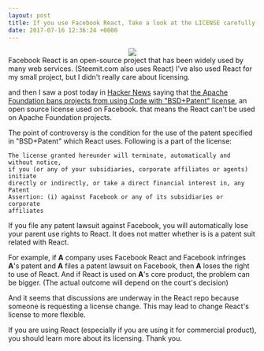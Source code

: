 ```yaml
---
layout: post
title: If you use Facebook React, Take a look at the LICENSE carefully!
date: 2017-07-16 12:36:24 +0000
---
```


<center><img src="https://steemitimages.com/DQmRQfCMx9feJZstXZCPDndqFWsaApsdduQ3HmT3JftF5ff/image.png" style="max-width:100%;">
</center>
Facebook React is an open-source project that has been widely used by many web services. (Steemit.com also uses React)
I've also used React for my small project, but I didn't really care about licensing.

and then I saw a post today in [Hacker News](https://news.ycombinator.com/) saying that [the Apache Foundation bans projects from using Code with "BSD+Patent" license](https://news.ycombinator.com/item?id=14779881), an open source license used on Facebook.
that means the React can't be used on Apache Foundation projects.

The point of controversy is the condition for the use of the patent specified in "BSD+Patent" which React uses.
Following is a part of the license:

```
The license granted hereunder will terminate, automatically and without notice,
if you (or any of your subsidiaries, corporate affiliates or agents) initiate
directly or indirectly, or take a direct financial interest in, any Patent
Assertion: (i) against Facebook or any of its subsidiaries or corporate
affiliates
```

If you file any patent lawsuit against Facebook, you will automatically lose your parent use rights to React.
It does not matter whether is is a patent suit related with React.

For example, if **A** company uses Facebook React and Facebook infringes **A**'s patent and **A** files a patent lawsuit on Facebook, then **A** loses the right to use of React.
And if React is used on **A**'s core product, the problem can be bigger.
(The actual outcome will depend on the court's decision)

And it seems that discussions are underway in the React repo because someone is requesting a license change. This may lead to change React's license to more flexible.

If you are using React (especially if you are using it for commercial product), you should learn more about its licensing.
Thank you.